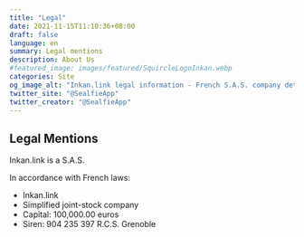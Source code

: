 ```yaml
---
title: "Legal"
date: 2021-11-15T11:10:36+08:00
draft: false
language: en
summary: Legal mentions
description: About Us
#featured_image: images/featured/SquircleLogoInkan.webp
categories: Site
og_image_alt: "Inkan.link legal information - French S.A.S. company details and terms"
twitter_site: "@SealfieApp"
twitter_creator: "@SealfieApp"
---
```


## Legal Mentions

Inkan.link is a S.A.S.

In accordance with French laws:

- Inkan.link
- Simplified joint-stock company
- Capital: 100,000.00 euros
- Siren: 904 235 397 R.C.S. Grenoble
